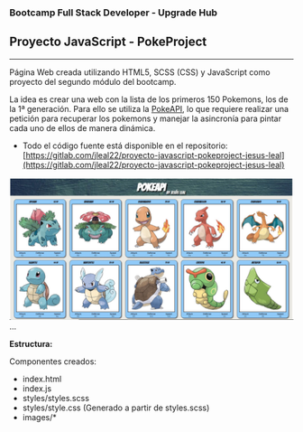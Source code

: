 ### Bootcamp Full Stack Developer - Upgrade Hub
## Proyecto JavaScript - PokeProject
---

Página Web creada utilizando HTML5, SCSS (CSS) y JavaScript como proyecto del segundo módulo del bootcamp.

La idea es crear una web con la lista de los primeros 150 Pokemons, los de la 1ª generación. Para ello se utiliza la [PokeAPI](https://pokeapi.co/), lo que requiere realizar una petición para recuperar los pokemons y manejar la asincronía para pintar cada uno de ellos de manera dinámica.

* Todo el código fuente está disponible en el repositorio:
[https://gitlab.com/jleal22/proyecto-javascript-pokeproject-jesus-leal](https://gitlab.com/jleal22/proyecto-javascript-pokeproject-jesus-leal)

![View web](./images/captura.jpg)
...

**Estructura:**

Componentes creados:
- index.html
- index.js
- styles/styles.scss
- styles/style.css (Generado a partir de styles.scss)
- images/*
